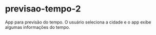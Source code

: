 # previsao-tempo-2
App para previsão do tempo. O usuário seleciona a cidade e o app exibe algumas informações do tempo.
